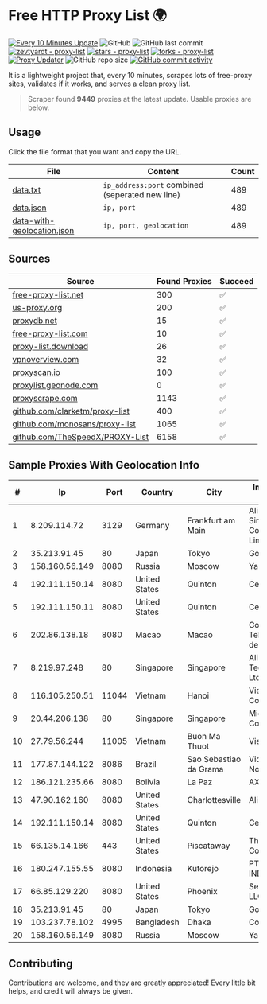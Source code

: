
# Free HTTP Proxy List 🌍

[![Every 10 Minutes Update](https://github.com/mertguvencli/http-proxy-list/actions/workflows/main.yml/badge.svg?branch=main)](https://github.com/mertguvencli/http-proxy-list/actions/workflows/main.yml)
![GitHub](https://img.shields.io/github/license/mertguvencli/http-proxy-list)
![GitHub last commit](https://img.shields.io/github/last-commit/mertguvencli/http-proxy-list)
[![zevtyardt - proxy-list](https://img.shields.io/static/v1?label=zevtyardt&message=proxy-list&color=blue&logo=github)](https://github.com/zevtyardt/proxy-list "Go to GitHub repo")
[![stars - proxy-list](https://img.shields.io/github/stars/zevtyardt/proxy-list?style=social)](https://github.com/zevtyardt/proxy-list)
[![forks - proxy-list](https://img.shields.io/github/forks/zevtyardt/proxy-list?style=social)](https://github.com/zevtyardt/proxy-list)
[![Proxy Updater](https://github.com/zevtyardt/proxy-list/workflows/Proxy%20Updater/badge.svg)](https://github.com/zevtyardt/proxy-list/actions?query=workflow:"Proxy+Updater")
![GitHub repo size](https://img.shields.io/github/repo-size/zevtyardt/proxy-list)
[![GitHub commit activity](https://img.shields.io/github/commit-activity/m/zevtyardt/proxy-list?logo=commits)](https://github.com/zevtyardt/proxy-list/commits/main)

It is a lightweight project that, every 10 minutes, scrapes lots of free-proxy sites, validates if it works, and serves a clean proxy list.

> Scraper found **9449** proxies at the latest update. Usable proxies are below.

## Usage

Click the file format that you want and copy the URL.

|File|Content|Count|
|----|-------|-----|
|[data.txt](https://raw.githubusercontent.com/mertguvencli/http-proxy-list/main/proxy-list/data.txt)|`ip_address:port` combined (seperated new line)|489|
|[data.json](https://raw.githubusercontent.com/mertguvencli/http-proxy-list/main/proxy-list/data.json)|`ip, port`|489|
|[data-with-geolocation.json](https://raw.githubusercontent.com/mertguvencli/http-proxy-list/main/proxy-list/data-with-geolocation.json)|`ip, port, geolocation`|489|

## Sources

|Source|Found Proxies|Succeed|
|------|-------------|-------|
|[free-proxy-list.net](https://free-proxy-list.net)|300|✅|
|[us-proxy.org](https://www.us-proxy.org)|200|✅|
|[proxydb.net](http://proxydb.net)|15|✅|
|[free-proxy-list.com](https://free-proxy-list.com/?page=&port=&type%5B%5D=http&type%5B%5D=https&up_time=0&search=Search)|10|✅|
|[proxy-list.download](https://www.proxy-list.download/HTTP)|26|✅|
|[vpnoverview.com](https://vpnoverview.com/privacy/anonymous-browsing/free-proxy-servers)|32|✅|
|[proxyscan.io](https://www.proxyscan.io)|100|✅|
|[proxylist.geonode.com](https://proxylist.geonode.com/api/proxy-list?limit=300&page=1&sort_by=lastChecked&sort_type=desc&protocols=http,https)|0|✅|
|[proxyscrape.com](https://api.proxyscrape.com/v2/?request=displayproxies&protocol=http&timeout=10000&country=all&ssl=all&anonymity=all)|1143|✅|
|[github.com/clarketm/proxy-list](https://raw.githubusercontent.com/clarketm/proxy-list/master/proxy-list-raw.txt)|400|✅|
|[github.com/monosans/proxy-list](https://raw.githubusercontent.com/monosans/proxy-list/main/proxies/http.txt)|1065|✅|
|[github.com/TheSpeedX/PROXY-List](https://raw.githubusercontent.com/TheSpeedX/PROXY-List/master/http.txt)|6158|✅|


## Sample Proxies With Geolocation Info

|#|Ip|Port|Country|City|Internet Service Provider|
|-|--|----|-------|----|-------------------------|
|1|8.209.114.72|3129|Germany|Frankfurt am Main|Alibaba.com Singapore E-Commerce Private Limited|
|2|35.213.91.45|80|Japan|Tokyo|Google LLC|
|3|158.160.56.149|8080|Russia|Moscow|Yandex.Cloud LLC|
|4|192.111.150.14|8080|United States|Quinton|Centrilogic|
|5|192.111.150.11|8080|United States|Quinton|Centrilogic|
|6|202.86.138.18|8080|Macao|Macao|Companhia de Telecomunicacoes de Macau|
|7|8.219.97.248|80|Singapore|Singapore|Alibaba (US) Technology Co., Ltd.|
|8|116.105.250.51|11044|Vietnam|Hanoi|Viettel Corporation|
|9|20.44.206.138|80|Singapore|Singapore|Microsoft Corporation|
|10|27.79.56.244|11005|Vietnam|Buon Ma Thuot|Viettel Group|
|11|177.87.144.122|8086|Brazil|Sao Sebastiao da Grama|Videomar Rede Nordeste S/A|
|12|186.121.235.66|8080|Bolivia|La Paz|AXS Bolivia S. A.|
|13|47.90.162.160|8080|United States|Charlottesville|Alibaba.com LLC|
|14|192.111.150.14|8080|United States|Quinton|Centrilogic|
|15|66.135.14.166|443|United States|Piscataway|The Constant Company, LLC|
|16|180.247.155.55|8080|Indonesia|Kutorejo|PT. TELKOM INDONESIA|
|17|66.85.129.220|8080|United States|Phoenix|Secured Servers LLC|
|18|35.213.91.45|80|Japan|Tokyo|Google LLC|
|19|103.237.78.102|4995|Bangladesh|Dhaka|Combined Soft|
|20|158.160.56.149|8080|Russia|Moscow|Yandex.Cloud LLC|



## Contributing

Contributions are welcome, and they are greatly appreciated! Every
little bit helps, and credit will always be given.

